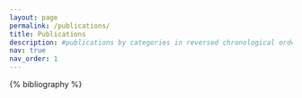 ```yaml
---
layout: page
permalink: /publications/
title: Publications
description: #publications by categories in reversed chronological order.
nav: true
nav_order: 1
---
```


<!-- _pages/publications.md -->
<div class="publications">

{% bibliography %}

</div>
